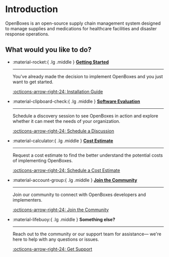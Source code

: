 # Introduction
OpenBoxes is an open-source supply chain management system designed to manage supplies and medications for healthcare facilities and disaster response operations.

## What would you like to do?

<div class="grid cards" markdown>

-   :material-rocket:{ .lg .middle } [__Getting Started__](admin-guide/installation/index.md)

    ---

    You've already made the decision to implement OpenBoxes and you just want to get started.

    [:octicons-arrow-right-24: Installation Guide](admin-guide/installation/index.md)


-   :material-clipboard-check:{ .lg .middle } [__Software Evaluation__](https://calendly.com/openboxes/discussion)

    ---

    Schedule a discovery session to see OpenBoxes in action and explore whether
    it can meet the needs of your organization.

    [:octicons-arrow-right-24: Schedule a Discussion](https://calendly.com/openboxes/discussion)

-   :material-calculator:{ .lg .middle } [__Cost Estimate__](https://calendly.com/openboxes/cost-analysis)

    ---

    Request a cost estimate to find the better understand the potential costs of implementing 
    OpenBoxes. 

    [:octicons-arrow-right-24: Schedule a Cost Estimate](https://calendly.com/openboxes/cost-analysis)

-   :material-account-group:{ .lg .middle } [__Join the Community__](https://community.openboxes.com)

    ---

    Join our community to connect with OpenBoxes developers and implementers.

    [:octicons-arrow-right-24: Join the Community](https://community.openboxes.com)

-   :material-lifebuoy:{ .lg .middle } __Something else?__

    ---

    Reach out to the community or our support team for assistance— we're here to help with any questions or issues.

    [:octicons-arrow-right-24: Get Support](support)

[//]: # (-   :material-bug-check:{ .lg .middle } __Report a Bug__)

[//]: # ()
[//]: # (    ---)

[//]: # ()
[//]: # (    Help us improve OpenBoxes by reporting bugs you find—your feedback makes a difference.)

[//]: # ()
[//]: # (    [:octicons-arrow-right-24: Get Started]&#40;https://community.openboxes.com&#41;)

[//]: # (    )
[//]: # ()
[//]: # ()
[//]: # (-   :material-new-box:{ .lg .middle } __Request a Feature__)

[//]: # ()
[//]: # (    ---)

[//]: # ()
[//]: # (    Have a feature in mind? Let us know what you'd like to see in OpenBoxes.)

[//]: # ()
[//]: # (    [:octicons-arrow-right-24: Get Started]&#40;https://community.openboxes.com&#41;)

[//]: # (    )




</div>
